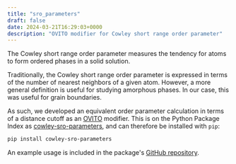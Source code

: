 ```yaml
---
title: "sro_parameters"
draft: false
date: 2024-03-21T16:29:03+0000
description: "OVITO modifier for Cowley short range order parameter"
---
```


The Cowley short range order parameter measures the tendency for atoms to form ordered phases in a solid solution.

Traditionally, the Cowley short range order parameter is expressed in terms of the number of nearest neighbors of a given atom. However, a more general definition is useful for studying amorphous phases. In our case, this was useful for grain boundaries.

As such, we developed an equivalent order parameter calculation in terms of a distance cutoff as an [OVITO](https://www.ovito.org/) modifier. This is on the Python Package Index as [cowley-sro-parameters](https://pypi.org/project/cowley-sro-parameters/), and can therefore be installed with ``pip``:

```bash
pip install cowley-sro-parameters
```

An example usage is included in the package's [GitHub repository](https://github.com/muexly/cowley_sro_parameters).